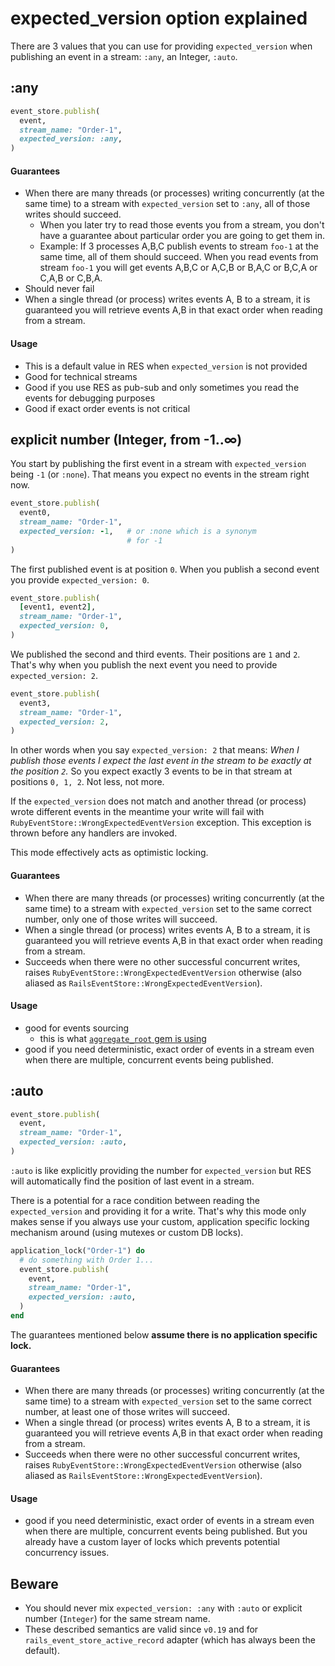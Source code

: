 # expected_version option explained

There are 3 values that you can use for providing `expected_version` when publishing an event in a stream: `:any`, an Integer, `:auto`.

## :any

```ruby
event_store.publish(
  event,
  stream_name: "Order-1",
  expected_version: :any,
)
```

#### Guarantees

* When there are many threads (or processes) writing concurrently (at the same time) to a stream with `expected_version` set to `:any`, all of those writes should succeed.
  * When you later try to read those events you from a stream, you don't have a guarantee about particular order you are going to get them in.
  * Example: If 3 processes A,B,C publish events to stream `foo-1` at the same time, all of them should succeed. When you read events from stream `foo-1` you will get events A,B,C or A,C,B or B,A,C or B,C,A or C,A,B or C,B,A.
* Should never fail
* When a single thread (or process) writes events A, B to a stream, it is guaranteed you will retrieve events A,B in that exact order when reading from a stream.

#### Usage

* This is a default value in RES when `expected_version` is not provided
* Good for technical streams
* Good if you use RES as pub-sub and only sometimes you read the events for debugging purposes
* Good if exact order events is not critical

## explicit number (Integer, from -1..∞)

You start by publishing the first event in a stream with `expected_version` being `-1` (or `:none`). That means you expect no events in the stream right now.

```ruby
event_store.publish(
  event0,
  stream_name: "Order-1",
  expected_version: -1,   # or :none which is a synonym
                          # for -1
)
```

The first published event is at position `0`. When you publish a second event you provide `expected_version: 0`.

```ruby
event_store.publish(
  [event1, event2],
  stream_name: "Order-1",
  expected_version: 0,
)
```

We published the second and third events. Their positions are `1` and `2`. That's why when you publish the next event you need to provide `expected_version: 2`.

```ruby
event_store.publish(
  event3,
  stream_name: "Order-1",
  expected_version: 2,
)
```

In other words when you say `expected_version: 2` that means: _When I publish those events I expect the last event in the stream to be exactly at the position `2`._ So you expect exactly 3 events to be in that stream at positions `0, 1, 2`. Not less, not more.

If the `expected_version` does not match and another thread (or process) wrote different events in the meantime your write will fail with `RubyEventStore::WrongExpectedEventVersion` exception. This exception is thrown before any handlers are invoked.

This mode effectively acts as optimistic locking.

#### Guarantees

* When there are many threads (or processes) writing concurrently (at the same time) to a stream with `expected_version` set to the same correct number, only one of those writes will succeed.
* When a single thread (or process) writes events A, B to a stream, it is guaranteed you will retrieve events A,B in that exact order when reading from a stream.
* Succeeds when there were no other successful concurrent writes, raises `RubyEventStore::WrongExpectedEventVersion` otherwise (also aliased as `RailsEventStore::WrongExpectedEventVersion`).

#### Usage

* good for events sourcing
  * this is what [`aggregate_root` gem is using](https://github.com/RailsEventStore/rails_event_store/blob/d23640e4bcd54ac2e0f8af60c1ff8633632c0d99/aggregate_root/lib/aggregate_root.rb#L26)
* good if you need deterministic, exact order of events in a stream even when there are multiple, concurrent events being published.

## :auto

```ruby
event_store.publish(
  event,
  stream_name: "Order-1",
  expected_version: :auto,
)
```

`:auto` is like explicitly providing the number for `expected_version` but RES will automatically find the position of last event in a stream.

There is a potential for a race condition between reading the `expected_version` and providing it for a write. That's why this mode only makes sense if you always use your custom, application specific locking mechanism around (using mutexes or custom DB locks).

```ruby
application_lock("Order-1") do
  # do something with Order 1...
  event_store.publish(
    event,
    stream_name: "Order-1",
    expected_version: :auto,
  )
end
```

The guarantees mentioned below **assume there is no application specific lock.**

#### Guarantees

* When there are many threads (or processes) writing concurrently (at the same time) to a stream with `expected_version` set to the same correct number, at least one of those writes will succeed.
* When a single thread (or process) writes events A, B to a stream, it is guaranteed you will retrieve events A,B in that exact order when reading from a stream.
* Succeeds when there were no other successful concurrent writes, raises `RubyEventStore::WrongExpectedEventVersion` otherwise (also aliased as `RailsEventStore::WrongExpectedEventVersion`).

#### Usage

* good if you need deterministic, exact order of events in a stream even when there are multiple, concurrent events being published. But you already have a custom layer of locks which prevents potential concurrency issues.

## Beware

* You should never mix `expected_version: :any` with `:auto` or explicit number (`Integer`) for the same stream name.
* These described semantics are valid since `v0.19` and for `rails_event_store_active_record` adapter (which has always been the default).